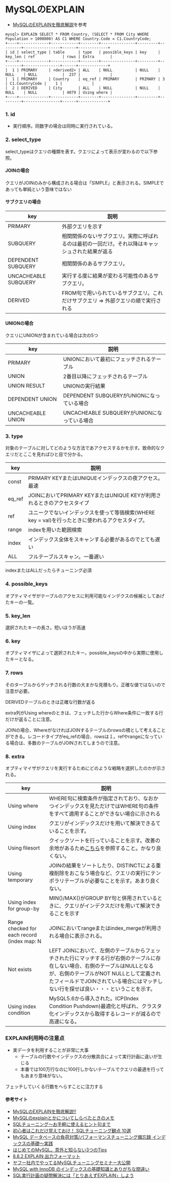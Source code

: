 MySQLのEXPLAIN
===

- [MySQLのEXPLAINを徹底解説](http://nippondanji.blogspot.com/2009/03/mysqlexplain.html)を参考


```shell=
mysql> EXPLAIN SELECT * FROM Country, (SELECT * FROM City WHERE Population > 1000000) AS C1 WHERE Country.Code = C1.CountryCode;
+----+-------------+------------+--------+---------------+---------+---------+----------------+------+-------------+
| id | select_type | table      | type   | possible_keys | key     | key_len | ref            | rows | Extra       |
+----+-------------+------------+--------+---------------+---------+---------+----------------+------+-------------+
|  1 | PRIMARY     | <derived2> | ALL    | NULL          | NULL    | NULL    | NULL           |  237 |             |
|  1 | PRIMARY     | Country    | eq_ref | PRIMARY       | PRIMARY | 3       | C1.CountryCode |    1 |             |
|  2 | DERIVED     | City       | ALL    | NULL          | NULL    | NULL    | NULL           | 4079 | Using where |
+----+-------------+------------+--------+---------------+---------+---------+----------------+------+-------------+
```

### 1. id

- 実行順序。同数字の場合は同時に実行されている。


### 2. select_type

select_typeはクエリの種類を表す。クエリによって表示が変わるので以下参照。

#### JOINの場合

クエリがJOINのみから構成される場合は「SIMPLE」と表示される。SIMPLEであっても単純という意味ではない

#### サブクエリの場合

|key|説明|
|---|---|
|PRIMARY|外部クエリを示す|
|SUBQUERY|相関関係のないサブクエリ。実際に呼ばれるのは最初の一回だけ。それ以降はキャッシュされた結果が返る|
|DEPENDENT SUBQUERY|相関関係のあるサブクエリ。|
|UNCACHEABLE SUBQUERY|実行する度に結果が変わる可能性のあるサブクエリ。|
|DERIVED|FROM句で用いられているサブクエリ。これだけサブクエリ => 外部クエリの順で実行される|

#### UNIONの場合

クエリにUNIONが含まれている場合は次の5つ



| key | 説明 |
| -------- | -------- |
| PRIMARY     | UNIONにおいて最初にフェッチされるテーブル     |
|UNION|2番目以降にフェッチされるテーブル|
|UNION RESULT|UNIONの実行結果|
|DEPENDENT UNION|DEPENDENT SUBQUERYがUNIONになっている場合|
|UNCACHEABLE UNION|UNCACHEABLE SUBQUERYがUNIONになっている場合|



### 3. type

対象のテーブルに対してどのような方法であアクセスするかを示す。致命的なクエリだとここを見ればひと目で分かる。

|key|説明|
|---|---|
|const|PRIMARY KEYまたはUNIQUEインデックスの夜アクセス。最速|
|eq_ref|JOINにおいてPRIMARY KEYまたはUNIQUE KEYが利用されるときのアクセスタイプ|
|ref|ユニークでないインデックスを使って等価検索(WHERE key = val)を行ったときに使われるアクセスタイプ。|
|range|indexを用いた範囲検索|
|index|インデックス全体をスキャンする必要があるのでとても遅い|
|ALL|フルテーブルスキャン。一番遅い|

indexまたはALLだったらチューニング必須

### 4. possible_keys

オプティマイザがテーブルのアクセスに利用可能なインデクスの候補としてあげたキーの一覧。

### 5. key_len

選択されたキーの長さ。短いほうが高速

### 6. key

オプティマイザによって選択されたキー。possible_keysの中から実際に使用したキーとなる。

### 7. rows

そのターブルからゲッチされる行数の大まかな見積もり。正確な値ではないので注意が必要。

DERIVEDテーブルのときは正確な行数が返る

extra列がUsing whereのときは、フェッチした行からWhere条件に一致する行だけが返ることに注意。

JOINの場合、WhereがなければJOINするテーブルのrowsの積として考えることができる。レコードタイプがeq_refの場合、rowsは１。refやrangeになっている場合は、多数のテーブルがJOINされてしまうので注意。

### 8. extra

オプティマイザがクエリを実行するためにどのような戦略を選択したのかが示される。

|key|説明|
|---|---|
|Using where|WHERE句に検索条件が指定されており、なおかつインデックスを見ただけではWHERE句の条件をすべて適用することができない場合に示される|
|Using index|クエリがインデックスだけを用いて解決できるていることを示す。|
|Using filesort|クイックソートを行っていることを示す。改善の余地があるため[こちら](http://nippondanji.blogspot.com/2009/03/using-filesort.html)を参照すること。かなり良くない。
|Using temporary|JOINの結果をソートしたり、DISTINCTによる重複削除をおこなう場合など、クエリの実行にテンポラリテーブルが必要なことを示す。あまり良くない。|
|Using index for group-by|MIN()/MAX()がGROUP BY句と併用されているときに、クエリがインデクスだけを用いて解決できることを示す|
|Range checked for each record (index map: N|JOINにおいてrangeまたはindex_mergeが利用される場合に表示される。|
|Not exists|LEFT JOINにおいて、左側のテーブルからフェッチされた行にマッチする行が右側のテーブルに存在しない場合、右側のテーブルはNULLとなるが、右側のテーブルがNOT NULLとして定義されたフィールドでJOINされている場合にはマッチしない行を探せば良い・・・ということを示す。
|Using index condition|MySQL5.6から導入された。ICP(Index Condition Pushdown)最適化と呼ばれ、クラスタ化インデックスから取得するレコードが減るので高速になる。|

### EXPLAIN利用時の注意点

- 実データを利用することが非常に大事
  - テーブルの行数やインデックスの分散具合によって実行計画に違いが生じる
  - 本番では100万行なのに100行しかないテーブルでクエリの最適を行ってもあまり意味がない。


フェッチしていくる行数をへらすことに注力する

#### 参考サイト
- [MySQLのEXPLAINを徹底解説!!](http://nippondanji.blogspot.com/2009/03/mysqlexplain.html)
- [MySQLのexplainとかについてしらべたときのメモ](https://qiita.com/lastcat_/items/de7b530a94fbcf9ba646#%E3%81%9D%E3%82%82%E3%81%9D%E3%82%82order-by%E3%82%92%E4%BD%BF%E3%81%A3%E3%81%A6%E3%81%AA%E3%81%84%E3%81%AE%E3%81%ABusing-filesort%E3%81%8C%E5%87%BA%E3%81%A6%E3%81%84%E3%82%8B%E7%82%B9%E3%81%AB%E3%81%A4%E3%81%84%E3%81%A6)
- [SQLチューニング～お手軽に使えるヒント句まで](https://qiita.com/kite_999/items/05136fadebc4048e3bb6)
- [初心者はこれだけ覚えておけ！ SQLチューニング観点 10選](https://bebee5.com/%E5%88%9D%E5%BF%83%E8%80%85%E3%81%AF%E3%81%93%E3%82%8C%E3%81%A0%E3%81%91%E8%A6%9A%E3%81%88%E3%81%A6%E3%81%8A%E3%81%91%EF%BC%81-sql%E3%83%81%E3%83%A5%E3%83%BC%E3%83%8B%E3%83%B3%E3%82%B0%E8%A6%B3/)
- [MySQL データベースの負荷対策/パフォーマンスチューニング備忘録 インデックスの基礎〜実践](https://qiita.com/marnie_ms4/items/576055abc355184c51a1)
- [はじめてのMySQL。意外と知らない3つのTips](https://developers.gnavi.co.jp/entry/mysql-tips)
- [8.8.2 EXPLAIN 出力フォーマット](https://dev.mysql.com/doc/refman/5.6/ja/explain-output.html)
- [ヤフー社内でやってるMySQLチューニングセミナー大公開](https://www.slideshare.net/techblogyahoo/mysql-58540246)
- [MySQL with InnoDB のインデックスの基礎知識とありがちな間違い](https://techlife.cookpad.com/entry/2017/04/18/092524)
- [SQL実行計画の疑問解決には「とりあえずEXPLAIN」しよう](https://thinkit.co.jp/article/9658)
